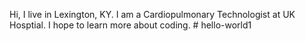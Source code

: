 Hi, I live in Lexington, KY. I am a Cardiopulmonary Technologist at UK Hosptial. I hope to learn more about coding. # hello-world1
